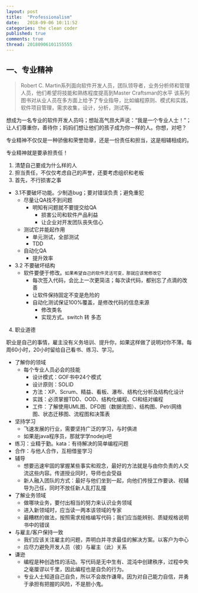 ```yaml
---
layout: post
title:  "Professionalism"
date:   2018-09-06 10:11:52
categories: the clean coder
published: true
comments: true
thread: 20180906101155555
---
```

一、专业精神
---

> Robert C. Martin系列面向软件开发人员，团队领导者，业务分析师和管理人员，他们希望将技能和熟练程度提高到Master Craftsman的水平
 该系列图书对从业人员在多方面上给予了专业指导，比如编程原则、模式和实践，软件项目管理，需求收集，设计，分析，测试等。

想成为一名专业的软件开发人员吗；想趾高气昂大声说：“我是一个专业人士！”；让人们尊重你，善待你；妈妈们想让他们的孩子成为你一样的人。你想，对吧？

专业精神不仅仅是一种骄傲和荣誉勋章，还是一份责任和担当，这是相辅相成的。

专业精神就是要承担责任！
1. 清楚自己要成为什么样的人
2. 担当责任，不仅仅考虑自己的声誉，还要考虑组织和老板
3. 首先，不行损害之事
  - 3.1不要破坏功能。少制造bug；要对错误负责；避免重犯
    - 尽量让QA找不到问题
      - 明知有问题就不要提交给QA
        - 损害公司和软件产品利益
        - 让企业对开发团队丧失信心
    - 测试它并能起作用
      - 单元测试，全部测试
      - TDD
    - 自动化QA
      - 提升效率
  - 3.2 不要破坏结构
    - 软件要便于修改。`如果希望自己的软件灵活可变，那就应该常修改它`
      - 每次签入代码，会比上一次更简洁；每次读代码，都别忘了点滴的改善
      - 让软件保持固定不变是危险的
      - 自动化测试保证100%覆盖，是修改代码的信息来源
        - 修改类名
        - 实现方式。switch 转 多态
4. 职业道德

  职业是自己的事情，雇主没有义务培训、提升你，如果这样做了说明对你不薄。每周60小时，20小时留给自己看书、练习、学习。
  - 了解你的领域
    - 每个专业人员必会的技能
      - 设计模式：GOF书中24个模式
      - 设计原则：SOLID
      - 方法：XP、Scrum、精益、看板、瀑布、结构化分析及结构化设计
      - 实践：必须掌握TDD、OOD、结构化编程、CI和结对编程
      - 工件：了解使用UML图、DFD图（数据流图）、结构图、Petri网络图、状态迁移图、流程图和决策表
  - 坚持学习
    - 飞速发展的行业，需要坚持广泛的学习，与时俱进
    - 如果是java程序员，那就学学nodejs吧
  - 练习：业精于勤。kata：有待解决的简单编程问题
  - 合作：与他人合作，互相借鉴学习
  - 辅导
    - 想要迅速牢固的掌握某些事实和观念，最好的方法就是与由你负责的人交流这些内容。传道授业同时，导师也会受益
    - 新人融入团队的方式：最好与他们坐到一起，向他们传授工作要诀、视辅导为己任，同时不放任新人乱打乱撞
  - 了解业务领域
    - 做哪块业务，要付出相当的努力来认识业务领域
    - 进入新领域时，应当读一两本该领域的专家
    - 最糟糕的做法，按照需求规格编写代码；我们应当能辨别、质疑规格说明书中的错误
  - 与雇主/客户保持一致
    - 我们应该关注雇主的问题，弄明白并寻求最佳的解决方案。以客户为中心
    - 应尽力避免开发人员（彼）与雇主（此）关系
  - 谦逊
    - 编程是种创造性的活动。写代码是无中生有、混沌中创建秩序，过程中失之毫厘谬以千里，因此编程也是自负的行为。
    - 专业人士知道自己自负，所以不会故作谦卑。因为对自己能力自信，并勇于承担有把握的风险，不是胆小鬼。
